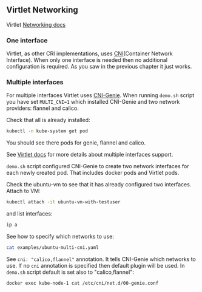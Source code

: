 ## Virtlet Networking

Virtlet [Networking docs](https://github.com/Mirantis/virtlet/blob/master/docs/networking.md)

### One interface

Virtlet, as other CRI implementations, uses [CNI](https://github.com/containernetworking/cni)(Container Network Interface). When only one interface is needed then no additional configuration is required.
As you saw in the previous chapter it just works.

### Multiple interfaces

For multiple interfaces Virtlet uses [CNI-Genie](https://github.com/Huawei-PaaS/CNI-Genie). When running `demo.sh` script you have set `MULTI_CNI=1` which installed CNI-Genie and two network providers: flannel and calico.

Check that all is already installed:

```bash
kubectl -n kube-system get pod
```

You should see there pods for genie, flannel and calico.

See [Virtlet docs](https://github.com/Mirantis/virtlet/blob/master/docs/multiple-interfaces.md) for more details about multiple interfaces support.

`demo.sh` script configured CNI-Genie to create two network interfaces for each newly created pod. That includes docker pods and Virtlet pods.

Check the ubuntu-vm to see that it has already configured two interfaces. Attach to VM:

```bash
kubectl attach -it ubuntu-vm-with-testuser
```

and list interfaces:

```bash
ip a
```

See how to specify which networks to use:

```bash
cat examples/ubuntu-multi-cni.yaml
```

See `cni: "calico,flannel"` annotation. It tells CNI-Genie which networks to use. If no `cni` annotation is specified then default plugin will be used.
In `demo.sh` script default is set also to "calico,flannel":

```bash
docker exec kube-node-1 cat /etc/cni/net.d/00-genie.conf
```
